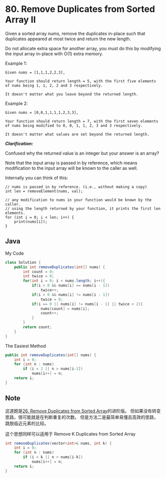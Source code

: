 # 80. Remove Duplicates from Sorted Array II

Given a sorted array nums, remove the duplicates in-place such that duplicates appeared at most twice and return the new length.

Do not allocate extra space for another array, you must do this by modifying the input array in-place with O(1) extra memory.

Example 1:

```
Given nums = [1,1,1,2,2,3],

Your function should return length = 5, with the first five elements of nums being 1, 1, 2, 2 and 3 respectively.

It doesn't matter what you leave beyond the returned length.
```

Example 2:

```
Given nums = [0,0,1,1,1,1,2,3,3],

Your function should return length = 7, with the first seven elements of nums being modified to 0, 0, 1, 1, 2, 3 and 3 respectively.

It doesn't matter what values are set beyond the returned length.
```

***Clarification:***

Confused why the returned value is an integer but your answer is an array?

Note that the input array is passed in by reference, which means modification to the input array will be known to the caller as well.

Internally you can think of this:

```
// nums is passed in by reference. (i.e., without making a copy)
int len = removeElement(nums, val);

// any modification to nums in your function would be known by the caller.
// using the length returned by your function, it prints the first len elements.
for (int i = 0; i < len; i++) {
    print(nums[i]);
}
```


## Java

My Code
``` java
class Solution {
    public int removeDuplicates(int[] nums) {
        int count = 0;
        int twice = 0;
        for(int i = 0; i < nums.length; i++){
            if(i > 0 && nums[i] == nums[i - 1])
                twice++;
            if(i > 0 && nums[i] != nums[i - 1])
                twice = 0;
            if(i == 0 || nums[i] != nums[i - 1] || twice < 2){
                nums[count] = nums[i];
                count++;
            }
        }
        return count;
    }
}
```

The Easiest Method

```java
public int removeDuplicates(int[] nums) {
    int i = 0;
    for (int n : nums)
        if (i < 2 || n > nums[i-2])
            nums[i++] = n;
    return i;
}
```

## Note

这道题是[26. Remove Duplicates from Sorted Array](https://leetcode.com/problems/remove-duplicates-from-sorted-array/)的进阶版。 但如果没有转变思路，很可能就是在判断重复的次数。 但是方法二是最简单易懂且高效的思路，跳脱临近元素的比较。

这个思想同样可以适用于 Remove K Duplicates from Sorted Array
```java
int removeDuplicates(vector<int>& nums, int k) {
    int i = 0;
    for (int n : nums)
        if (i < k || n > nums[i-k])
            nums[i++] = n;
    return i;
}
```
